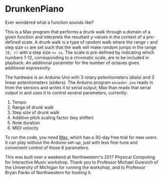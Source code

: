 # DrunkenPiano
Ever wondered what a function sounds like?

This is a Max program that performs a drunk walk through a domain of a given function and interprets the resultant y-values in the context of a pre-defined scale. A drunk walk is a type of random walk where the range `r` and step size `ss` are set such that the walk will make random jumps in the range `[0, r)` with a step size `<= ss`. The scale is pre-defined by indicating which numbers 1-12, corresponding to a chromatic scale, are to be included in playback. An additional parameter for the number of octaves gives additional expressivity.

The hardware is an Arduino Uno with 3 rotary potentiometers (dials) and 3 linear potentiometers (sliders). The Arduino program `encoder.ino` reads in from the sensors and writes it to serial output; Max than reads that serial output in and uses it to control several parameters, currently:

1. Tempo
2. Range of drunk walk
3. Step size of drunk walk
4. Additive pitch scaling factor (key shifter)
5. Note duration
6. MIDI velocity

To run the code, you need [Max](https://cycling74.com/products/max/), which has a 30-day free trial for new users. It can play without the Arduino set-up, just with less fine-tune and convenient control of those 6 parameters.

This was built over a weekend at Northwestern's 2017 Physical Computing for Interactive Music workshop. Thank you to Professor Michael Gurevich of the University of Michigan for running the workshop, and to Professor Bryan Pardo of Northwestern for hosting it.
